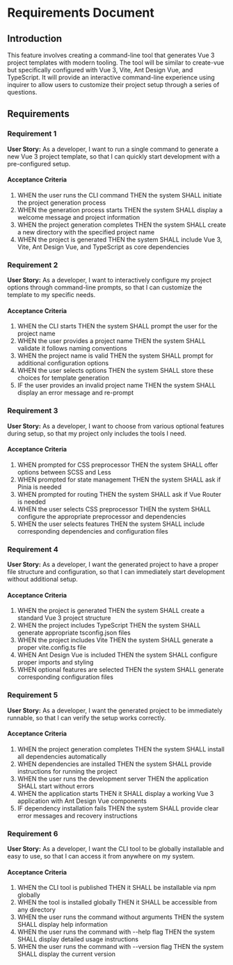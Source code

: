 # Requirements Document

## Introduction

This feature involves creating a command-line tool that generates Vue 3 project templates with modern tooling. The tool will be similar to create-vue but specifically configured with Vue 3, Vite, Ant Design Vue, and TypeScript. It will provide an interactive command-line experience using inquirer to allow users to customize their project setup through a series of questions.

## Requirements

### Requirement 1

**User Story:** As a developer, I want to run a single command to generate a new Vue 3 project template, so that I can quickly start development with a pre-configured setup.

#### Acceptance Criteria

1. WHEN the user runs the CLI command THEN the system SHALL initiate the project generation process
2. WHEN the generation process starts THEN the system SHALL display a welcome message and project information
3. WHEN the project generation completes THEN the system SHALL create a new directory with the specified project name
4. WHEN the project is generated THEN the system SHALL include Vue 3, Vite, Ant Design Vue, and TypeScript as core dependencies

### Requirement 2

**User Story:** As a developer, I want to interactively configure my project options through command-line prompts, so that I can customize the template to my specific needs.

#### Acceptance Criteria

1. WHEN the CLI starts THEN the system SHALL prompt the user for the project name
2. WHEN the user provides a project name THEN the system SHALL validate it follows naming conventions
3. WHEN the project name is valid THEN the system SHALL prompt for additional configuration options
4. WHEN the user selects options THEN the system SHALL store these choices for template generation
5. IF the user provides an invalid project name THEN the system SHALL display an error message and re-prompt

### Requirement 3

**User Story:** As a developer, I want to choose from various optional features during setup, so that my project only includes the tools I need.

#### Acceptance Criteria

1. WHEN prompted for CSS preprocessor THEN the system SHALL offer options between SCSS and Less
2. WHEN prompted for state management THEN the system SHALL ask if Pinia is needed
3. WHEN prompted for routing THEN the system SHALL ask if Vue Router is needed
4. WHEN the user selects CSS preprocessor THEN the system SHALL configure the appropriate preprocessor and dependencies
5. WHEN the user selects features THEN the system SHALL include corresponding dependencies and configuration files

### Requirement 4

**User Story:** As a developer, I want the generated project to have a proper file structure and configuration, so that I can immediately start development without additional setup.

#### Acceptance Criteria

1. WHEN the project is generated THEN the system SHALL create a standard Vue 3 project structure
2. WHEN the project includes TypeScript THEN the system SHALL generate appropriate tsconfig.json files
3. WHEN the project includes Vite THEN the system SHALL generate a proper vite.config.ts file
4. WHEN Ant Design Vue is included THEN the system SHALL configure proper imports and styling
5. WHEN optional features are selected THEN the system SHALL generate corresponding configuration files

### Requirement 5

**User Story:** As a developer, I want the generated project to be immediately runnable, so that I can verify the setup works correctly.

#### Acceptance Criteria

1. WHEN the project generation completes THEN the system SHALL install all dependencies automatically
2. WHEN dependencies are installed THEN the system SHALL provide instructions for running the project
3. WHEN the user runs the development server THEN the application SHALL start without errors
4. WHEN the application starts THEN it SHALL display a working Vue 3 application with Ant Design Vue components
5. IF dependency installation fails THEN the system SHALL provide clear error messages and recovery instructions

### Requirement 6

**User Story:** As a developer, I want the CLI tool to be globally installable and easy to use, so that I can access it from anywhere on my system.

#### Acceptance Criteria

1. WHEN the CLI tool is published THEN it SHALL be installable via npm globally
2. WHEN the tool is installed globally THEN it SHALL be accessible from any directory
3. WHEN the user runs the command without arguments THEN the system SHALL display help information
4. WHEN the user runs the command with --help flag THEN the system SHALL display detailed usage instructions
5. WHEN the user runs the command with --version flag THEN the system SHALL display the current version